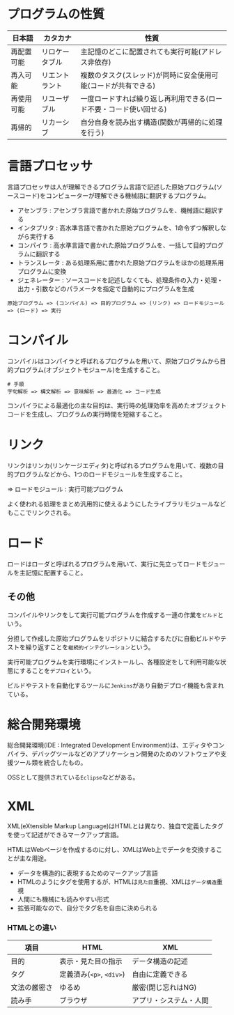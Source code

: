 # プログラムの性質

| 日本語     | カタカナ       | 性質                                                               |
|------------|----------------|--------------------------------------------------------------------|
| 再配置可能 | リロケータブル | 主記憶のどこに配置されても実行可能(アドレス非依存)                 |
| 再入可能   | リエントラント | 複数のタスク(スレッド)が同時に安全使用可能(コードが共有できる)     |
| 再使用可能 | リユーザブル   | 一度ロードすれば繰り返し再利用できる(ロード不要・コード使い回せる) |
| 再帰的     | リカーシブ     | 自分自身を読み出す構造(関数が再帰的に処理を行う)                   |

# 言語プロセッサ

言語プロセッサは人が理解できるプログラム言語で記述した原始プログラム(ソースコード)をコンピューターが理解できる機械語に翻訳するプログラム。

- アセンブラ : アセンブラ言語で書かれた原始プログラムを、機械語に翻訳する
- インタプリタ : 高水準言語で書かれた原始プログラムを、1命令ずつ解釈しながら実行する
- コンパイラ : 高水準言語で書かれた原始プログラムを、一括して目的プログラムに翻訳する
- トランスレータ : ある処理系用に書かれた原始プログラムをほかの処理系用プログラムに変換
- ジェネレーター : ソースコードを記述しなくても、処理条件の入力・処理・出力・引数などのパラメータを指定で自動的にプログラムを生成

```
原始プログラム => (コンパイル) => 目的プログラム => (リンク) => ロードモジュール => (ロード) => 実行
```

# コンパイル

コンパイルはコンパイラと呼ばれるプログラムを用いて、原始プログラムから目的プログラム(オブジェクトモジュール)を生成すること。

```
# 手順
字句解析 => 構文解析 => 意味解析 => 最適化 => コード生成
```

コンパイラによる最適化の主な目的は、実行時の処理効率を高めたオブジェクトコードを生成し、プログラムの実行時間を短縮すること。

# リンク

リンクはリンカ(リンケージエディタ)と呼ばれるプログラムを用いて、複数の目的プログラムなどから、1つのロードモジュールを生成すること。

=> ロードモジュール : 実行可能プログラム

よく使われる処理をまとめ汎用的に使えるようにしたライブラリモジュールなどもここでリンクされる。

# ロード

ロードはローダと呼ばれるプログラムを用いて、実行に先立ってロードモジュールを主記憶に配置すること。

## その他

コンパイルやリンクをして実行可能プログラムを作成する一連の作業を`ビルド`という。

分担して作成した原始プログラムをリポジトリに結合するたびに自動ビルドやテストを繰り返すことを`継続的インテグレーション`という。

実行可能プログラムを実行環境にインストールし、各種設定をして利用可能な状態にすることを`デプロイ`という。

ビルドやテストを自動化するツールに`Jenkins`があり自動デプロイ機能も含まれている。

# 総合開発環境

総合開発環境(IDE : Integrated Development Environment)は、エディタやコンパイラ、デバッグツールなどのアプリケーション開発のためのソフトウェアや支援ツール類を統合したもの。

OSSとして提供されている`Eclipse`などがある。

# XML

XML(eXtensible Markup Language)はHTMLとは異なり、独自で定義したタグを使って記述ができるマークアップ言語。

HTMLはWebページを作成するのに対し、XMLはWeb上でデータを交換することが主な用途。

- データを構造的に表現するためのマークアップ言語
- HTMLのようにタグを使用するが、HTMLは`見た目`重視、XMLは`データ構造`重視
- 人間にも機械にも読みやすい形式
- 拡張可能なので、自分でタグ名を自由に決められる

### HTMLとの違い

| 項目         | HTML                     | XML                    |
|--------------|--------------------------|------------------------|
| 目的         | 表示・見た目の指示       | データ構造の記述       |
| タグ         | 定義済み(`<p>`, `<div>`) | 自由に定義できる       |
| 文法の厳密さ | ゆるめ                   | 厳密(閉じ忘れはNG)     |
| 読み手       | ブラウザ                 | アプリ・システム・人間 |

